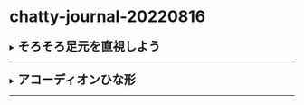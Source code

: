 # chatty-journal-20220816
<details>
<summary><h2 style="display:inline">そろそろ足元を直視しよう</h2></summary>
<p>今日は職場の夏季連続休暇の最終日だ。<br>もう明日からはスケジュールが山積なので、今日は遊びモードから仕事モードにできるだけ滑らかに移行できるような準備をしっかりやりたい。
</p>
 <h3>今年の夏季休暇で学んだこと</h3>
 <ol>
  <li>新しい技術は食ってみよう。やらないはリスク。
  <br>新技術を理解しておくことは私の業務上必須には違いないが、「面倒くさい」「難しそう」という印象が先にたってしまう。いわゆる「食わず嫌い」で、もったいない現象を起こしていないだろうか。
  <br>そこで遊びモードのなかで、とにかく気軽にやれそうな時間を見つけて「興味本位」にテーマを探して「実際にやってみる」ことにした。そんな考えを夏休みを利用して実践してみたら次のようなことが分かった。
   <ul>
    <li>数年前から注目し体験しちた技術であったがすっかり忘れていた！このようなことが多かった</li>
    <li>技術の動向についてなんとなく見えてきたことがあった</li>
    <li>技術は「簡単」に向かっており、やるよりもやらないリスクが高い</li>
    <li>とにかく短時間でもかじっていじってが大事</li>
    <li>GitやDockerに慣れ親しむと良いことが結構ある</li>
   </ul>
  </li>

  <li>日々の積み重ねをためる仕組みづくり。垂れ流しじゃモッタイナイ。
  <p>せっかく勉強してもやりっぱなしでは、ただ時間に流されて劣化し忘却の彼方へと消えるのみ。
  <br>だからなんとか留ね、積み重ねて種や肥しとし、種を芽吹かせ、葉を茂らせ、花を咲かせ、実らせ、また種となるような循環ができないだろうか。
  <br>要は、持続可能性を高める普段の行いが重要だという事が理解できた。
  <br>新技術だと思って食いついてみたら自分が数年前も食いついたものだった、自分の先進性は全く褒められたものではない。なぜなら、食いつきっぱなしで流されていただけだからだ。本来ならば、その技術を使いこなし何らかの形に結実させてさらに育てるという「継続と蓄積」の方向に歩むべきだったと反省する。</p>
  これからは新技術と思しきものは、「かじる⇒応用して試作してみる⇒継続か中止か決める⇒別の技術を探すまたはその技術を定着・発展応用する」のサイクルをできるだけ短期間で回すという方針を取りたい。
  </li>
  <li>習慣化したいこと</li>
  <ul>
   <li>物事を幅広くとらえ、リスクに着目する</li>
   <li>勉強を通して、世の中の移り行くさまを感じ取る</li>
   <li>継続に値するコト・モノとは何かを常に考える
    <br>例えばコードを部品化して再利用可能にする技術、具体的には昨日見つけた<a href="https://lit.dev/">Lit</a>という技術には、継続したくなるような価値を強く感じる。<br>なので、常日頃から<a href="https://lit.dev/playground/">playground（遊び場）</a>で遊んで日常の開発に応用してみたい。  
   </li>
  </ul>
 </ol>
</details>

<hr/>
<details>
<summary><h2 style="display:inline">アコーディオンひな形</h2></summary>
 <h3>タイトル</h3>
 <ol>
  <li>番号付きリスト</li>
  <li></li>
 </ol>
 <ul>
  <li>記号付きリスト</li>
  <li></li>
 </ul>
</details>

<hr/>


